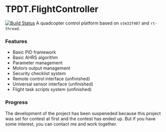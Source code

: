 # TPDT.FlightController
[![Build Status](https://travis-ci.org/tcz717/TPDT.FC_407.svg?branch=master)](https://travis-ci.org/tcz717/TPDT.FC_407)
A quadcopter control platform based on `stm32f407` and `rt-thread`.

### Features
* Basic PID framework
* Basic AHRS algorithm
* Parameter management
* Motors output management
* Security checklist system
* Remote control interface (unfinished)
* Universal sensor interface (unfinished)
* Flight task scripts system (unfinished)

### Progress
The development of the project has been suspeneded because this project was set for contest at first and the contest has ended up. But if you have some interest, you can contact me and work together.
